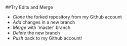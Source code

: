 ##Try Edits and Merge

* *_Clone_* the forked repository from my Github account
* *_Add_* changes in a new branch
* *_Merge_* with 'master' branch
* *_Delete_* the new branch
* *_Push_* back to my Github account!

